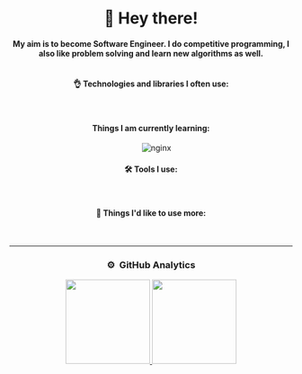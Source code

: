 <div align="center">
  <div>
    <h1>👋 Hey there!</h1>
  </div>

#### My aim is to become Software Engineer. I do competitive programming, I also like problem solving and learn new algorithms as well.<br><br>

#### 👌 Technologies and libraries I often use:

  <div>
    <img src="https://img.shields.io/badge/Python-3776AB?style=flat&logo=python&logoColor=white" alt="" />&nbsp;
    <img src="https://img.shields.io/badge/Django-092E20?style=flat&logo=django&logoColor=white" alt="" />&nbsp;
    <img src="https://img.shields.io/badge/django%20rest-ff1709?style=flat&logo=django&logoColor=white" alt="" />&nbsp;
    <img src="https://img.shields.io/badge/HTML5-E34F26?style=flat&logo=html5&logoColor=white" alt="" />&nbsp;
    <img src="https://img.shields.io/badge/CSS3-1572B6?style=flat&logo=css3&logoColor=white" alt="" />&nbsp;
    <img src="https://img.shields.io/badge/-JavaScript-05122A?style=flat&logo=javascript" alt="" />&nbsp;
    <img src="https://img.shields.io/badge/React-20232A?style=flat&logo=react&logoColor=61DAFB" alt="" />&nbsp;
    <img src="https://img.shields.io/badge/Material--UI-0081CB?style=flat&logo=material-ui&logoColor=white" alt=""/>&nbsp;
    <img src="https://img.shields.io/badge/Docker-008FCC?style=flat&logo=docker&logoColor=white" alt=""/>&nbsp;
    <img src="https://img.shields.io/badge/GitHub_Actions-2088FF?style=flat&logo=github-actions&logoColor=white" alt="" />&nbsp;
    <img src="https://img.shields.io/badge/Heroku-430098?style=flat&logo=heroku&logoColor=white" alt="" />&nbsp;
  </div>
  
#### Things I am currently learning:

  <div>
    <img src="https://img.shields.io/badge/Express.js-000000?style=flat&logo=express&logoColor=white" alt="" />&nbsp;
    <img src="https://img.shields.io/badge/MongoDB-4EA94B?style=flat&logo=mongodb&logoColor=white" alt="" />&nbsp;
    <img src="https://img.shields.io/badge/PostgreSQL-316192?style=flat&logo=postgresql&logoColor=white" alt="" />&nbsp;
    <img src="https://img.shields.io/badge/MySQL-005C84?style=flat&logo=mysql&logoColor=white" alt="" />&nbsp;
    <img src="https://img.shields.io/badge/nginx-%23009639.svg?style=flat&logo=nginx&logoColor=white" alt="nginx" />&nbsp;
    <img src="https://img.shields.io/badge/GraphQl-E10098?style=flat&logo=graphql&logoColor=white" alt="" />&nbsp;
  </div>
  
#### 🛠️ Tools I use:
  <div>
    <img src="https://img.shields.io/badge/Ubuntu-E95420?style=flat&logo=ubuntu&logoColor=white" alt="" />&nbsp;
    <img src="https://img.shields.io/badge/-Postman-05122A?style=flat&logo=postman&logoColor=fc9803" alt=""/>&nbsp;
    <img src="https://img.shields.io/badge/-Visual%20Studio%20Code-05122A?style=flat&logo=visual-studio-code&logoColor=007ACC" alt=""/>&nbsp;
    <img src="https://img.shields.io/badge/npm-05122A?style=flat&logo=npm" alt="" />&nbsp;
    <img src="https://img.shields.io/badge/-Git-05122A?style=flat&logo=git" alt=""/>&nbsp;
    <img src="https://img.shields.io/badge/-GitHub-05122A?style=flat&logo=github" alt=""/>&nbsp;
  </div>

#### 🧐 Things I'd like to use more:
   <div>
    <img src="https://img.shields.io/badge/Redux-593D88?style=flat&logo=redux&logoColor=white" alt=""/>&nbsp;
    <img src="https://img.shields.io/badge/TypeScript-007ACC?style=flat&logo=typescript&logoColor=white" alt=""/>&nbsp;
    <img src="https://img.shields.io/badge/SQL-07405E?style=flat&logo=sqlite&logoColor=white" alt=""/>&nbsp;
  </div>

---
 
### ⚙️ &nbsp;GitHub Analytics

  <p>
  <a href="https://github.com/Recedivies">
    <img height="150em" src="https://github-readme-stats-eight-theta.vercel.app/api?username=Recedivies&show_icons=true&theme=chartreuse-dark&include_all_commits=true&count_private=true"/>
    <img height="150em" src="https://github-readme-stats-eight-theta.vercel.app/api/top-langs/?username=Recedivies&layout=compact&langs_count=8&theme=chartreuse-dark"/>
  </a>
  </p>
</div>
